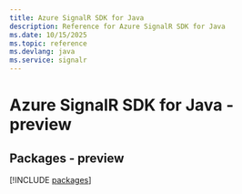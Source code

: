 ```yaml
---
title: Azure SignalR SDK for Java
description: Reference for Azure SignalR SDK for Java
ms.date: 10/15/2025
ms.topic: reference
ms.devlang: java
ms.service: signalr
---
```

# Azure SignalR SDK for Java - preview
## Packages - preview
[!INCLUDE [packages](signalr-index.md)]